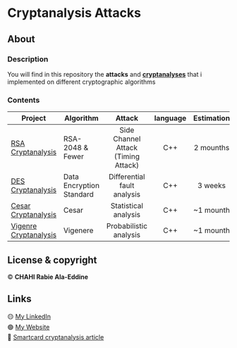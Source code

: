 # Cryptanalysis Attacks

## About 

### Description 

You will find in this repository the **attacks** and **[cryptanalyses](https://en.wikipedia.org/wiki/Cryptanalysis)** that i implemented on different cryptographic algorithms

### Contents 

| Project | Algorithm | Attack | language | Estimation | Status |
| ------ | ------ | :------: | :------: | :------: | :------: |
| [RSA Cryptanalysis](https://github.com/Chahi-Rabie-Ala-Eddine/Timing-Attack-On-Smart-Cards) | RSA-2048 & Fewer | Side Channel Attack (Timing Attack) | C++ | 2 mounths | :white_check_mark: |
| [DES Cryptanalysis](https://github.com/Chahi-Rabie-Ala-Eddine/Differential-Fault-Analysis-Attack-On-DES) | Data Encryption Standard | Differential fault analysis | C++ | 3 weeks | :white_check_mark: |
| [Cesar Cryptanalysis](https://github.com/Chahi-Rabie-Ala-Eddine/Cryptopher) | Cesar | Statistical analysis | C++ | ~1 mounth | :white_check_mark: |
| [Vigenre Cryptanalysis](https://github.com/Chahi-Rabie-Ala-Eddine/Cryptopher) | Vigenere | Probabilistic analysis | C++ | ~1 mounth | :white_check_mark: |

## License & copyright

© **CHAHI Rabie Ala-Eddine** 

## Links

🟡 [My LinkedIn](https://www.linkedin.com/in/ala-eddine-chahi-a08b5a164/) <br />
🟢 [My Website](www.ala-eddine-chahi.fr/) <br />
🔴 [Smartcard cryptanalysis article](https://www.linkedin.com/posts/ala-eddine-chahi_timing-attack-on-smart-cards-activity-6675251733872164864-ifWB/)



